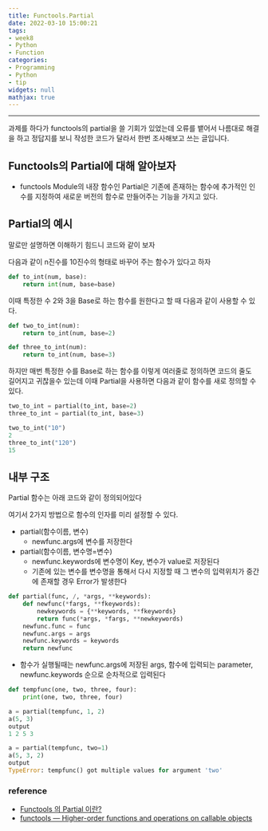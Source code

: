 ```yaml
---
title: Functools.Partial
date: 2022-03-10 15:00:21
tags:
- week8
- Python
- Function
categories:
- Programming
- Python
- tip
widgets: null
mathjax: true
---
```

***
과제를 하다가 functools의 partial을 쓸 기회가 있었는데 오류를 뱉어서 나름대로 해결을 하고 정답지를 보니 작성한 코드가 달라서 한번 조사해보고 쓰는 글입니다.  

## Functools의 Partial에 대해 알아보자
* functools Module의 내장 함수인 Partial은 기존에 존재하는 함수에 추가적인 인수를 지정하여 새로운 버전의 함수로 만들어주는 기능을 가지고 있다.

## Partial의 예시
말로만 설명하면 이해하기 힘드니 코드와 같이 보자  

다음과 같이 n진수를 10진수의 형태로 바꾸어 주는 함수가 있다고 하자
```python
def to_int(num, base):
    return int(num, base=base)
```

이때 특정한 수 2와 3을 Base로 하는 함수를 원한다고 할 때 다음과 같이 사용할 수 있다.

```python
def two_to_int(num):
    return to_int(num, base=2)

def three_to_int(num):
    return to_int(num, base=3)
```

하지만 매번 특정한 수를 Base로 하는 함수를 이렇게 여러줄로 정의하면 코드의 줄도 길어지고 귀찮을수 있는데 이때 Partial을 사용하면 다음과 같이 함수를 새로 정의할 수 있다.

```python
two_to_int = partial(to_int, base=2)
three_to_int = partial(to_int, base=3)

two_to_int("10")
2
three_to_int("120")
15
```

## 내부 구조
Partial 함수는 아래 코드와 같이 정의되어있다

여기서 2가지 방법으로 함수의 인자를 미리 설정할 수 있다.
* partial(함수이름, 변수)
  * newfunc.args에 변수를 저장한다
* partial(함수이름, 변수명=변수)
  * newfunc.keywords에 변수명이 Key, 변수가 value로 저장된다
  * 기존에 있는 변수를 변수명을 통해서 다시 지정할 때 그 변수의 입력위치가 중간에 존재할 경우 Error가 발생한다

```python
def partial(func, /, *args, **keywords):
    def newfunc(*fargs, **fkeywords):
        newkeywords = {**keywords, **fkeywords}
        return func(*args, *fargs, **newkeywords)
    newfunc.func = func
    newfunc.args = args
    newfunc.keywords = keywords
    return newfunc
```

* 함수가 실행될때는 newfunc.args에 저장된 args, 함수에 입력되는 parameter, newfunc.keywords 순으로 순차적으로 입력된다  

```python
def tempfunc(one, two, three, four):
    print(one, two, three, four)

a = partial(tempfunc, 1, 2)
a(5, 3)
output
1 2 5 3

a = partial(tempfunc, two=1)
a(5, 3, 2)
output
TypeError: tempfunc() got multiple values for argument 'two'
```

### reference
* [Functools 의 Partial 이란?](https://hamait.tistory.com/823)
* [functools — Higher-order functions and operations on callable objects](https://docs.python.org/3/library/functools.html)